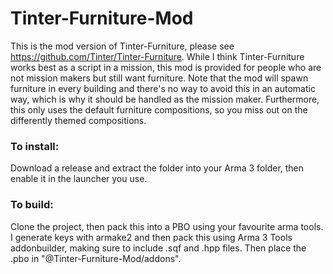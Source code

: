 # Tinter-Furniture-Mod
This is the mod version of Tinter-Furniture, please see https://github.com/Tinter/Tinter-Furniture.
While I think Tinter-Furniture works best as a script in a mission, this mod is provided for people who are not mission makers but still want furniture.
Note that the mod will spawn furniture in every building and there's no way to avoid this in an automatic way, which is why it should be handled as the mission maker.
Furthermore, this only uses the default furniture compositions, so you miss out on the differently themed compositions.

### To install:
Download a release and extract the folder into your Arma 3 folder, then enable it in the launcher you use.

### To build:
Clone the project, then pack this into a PBO using your favourite arma tools.
I generate keys with armake2 and then pack this using Arma 3 Tools addonbuilder, making sure to include .sqf and .hpp files.
Then place the .pbo in "@Tinter-Furniture-Mod/addons".
